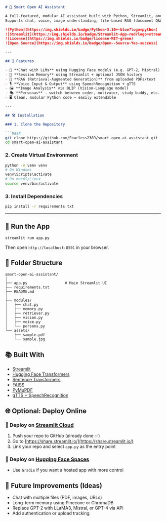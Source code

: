 



````markdown
# 🤖 Smart Open AI Assistant

A full-featured, modular AI assistant built with Python, Streamlit, and Hugging Face.  
Supports chat, voice, image understanding, file-based RAG (document Q&A), and personas like coder, motivator, or study buddy.

![Python](https://img.shields.io/badge/Python-3.10+-blue?logo=python)
![Streamlit](https://img.shields.io/badge/Streamlit-App-red?logo=streamlit)
![License](https://img.shields.io/badge/license-MIT-green)
![Open Source](https://img.shields.io/badge/Open--Source-Yes-success)

---

## 🚀 Features

- 💬 **Chat with LLMs** using Hugging Face models (e.g. GPT-2, Mistral)
- 🧠 **Session Memory** using Streamlit + optional JSON history
- 📄 **RAG (Retrieval-Augmented Generation)** from uploaded PDFs/text
- 🎙️ **Voice Input & Output** using SpeechRecognition + gTTS
- 🖼️ **Image Analysis** via BLIP (Vision-Language model)
- 🎭 **Personas** — switch between coder, motivator, study buddy, etc.
- 🖥️ Clean, modular Python code — easily extendable

---

## 🛠️ Installation

### 1. Clone the Repository

```bash
git clone https://github.com/Fearless2389/smart-open-ai-assistant.git
cd smart-open-ai-assistant
````

### 2. Create Virtual Environment

```bash
python -m venv venv
# On Windows
venv\Scripts\activate
# On macOS/Linux
source venv/bin/activate
```

### 3. Install Dependencies

```bash
pip install -r requirements.txt
```

---

## 🧪 Run the App

```bash
streamlit run app.py
```

Then open `http://localhost:8501` in your browser.





## 🔧 Folder Structure

```
smart-open-ai-assistant/
│
├── app.py                 # Main Streamlit UI
├── requirements.txt
├── README.md
│
├── modules/
│   ├── chat.py
│   ├── memory.py
│   ├── retriever.py
│   ├── vision.py
│   ├── voice.py
│   └── persona.py
└── assets/
    ├── sample.pdf
    └── sample.jpg
```



## 📚 Built With

* [Streamlit](https://streamlit.io/)
* [Hugging Face Transformers](https://huggingface.co/)
* [Sentence Transformers](https://www.sbert.net/)
* [FAISS](https://github.com/facebookresearch/faiss)
* [PyMuPDF](https://pymupdf.readthedocs.io/)
* [gTTS + SpeechRecognition](https://pypi.org/project/SpeechRecognition/)



## 🌐 Optional: Deploy Online

### 🚀 Deploy on [Streamlit Cloud](https://share.streamlit.io/)

1. Push your repo to GitHub (already done ✅)
2. Go to [https://share.streamlit.io/](https://share.streamlit.io/)
3. Link your repo and select `app.py` as the entry point

### 🧠 Deploy on [Hugging Face Spaces](https://huggingface.co/spaces)

* Use `Gradio` if you want a hosted app with more control



## 🧠 Future Improvements (Ideas)

* Chat with multiple files (PDF, images, URLs)
* Long-term memory using Pinecone or ChromaDB
* Replace GPT-2 with LLaMA3, Mistral, or GPT-4 via API
* Add authentication or upload tracking



